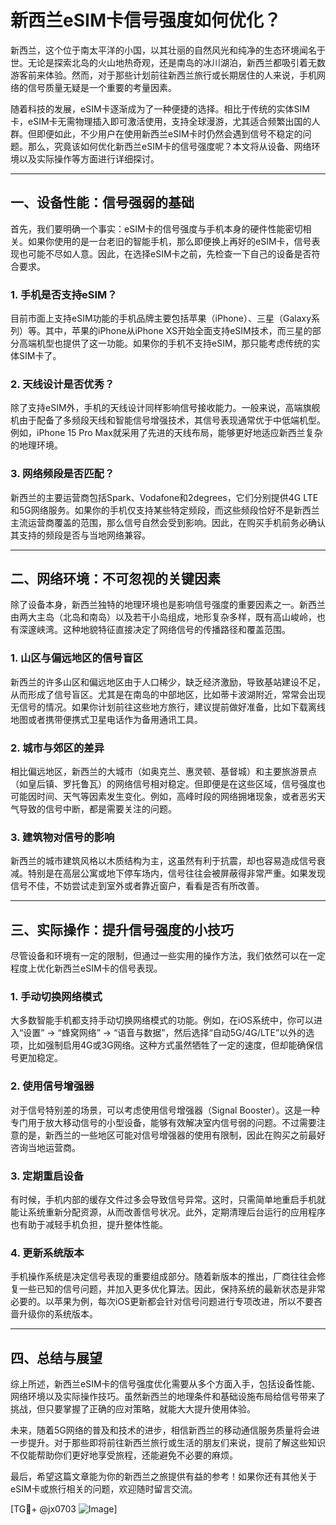 # 新西兰eSIM卡信号强度如何优化？

新西兰，这个位于南太平洋的小国，以其壮丽的自然风光和纯净的生态环境闻名于世。无论是探索北岛的火山地热奇观，还是南岛的冰川湖泊，新西兰都吸引着无数游客前来体验。然而，对于那些计划前往新西兰旅行或长期居住的人来说，手机网络的信号质量无疑是一个重要的考量因素。

随着科技的发展，eSIM卡逐渐成为了一种便捷的选择。相比于传统的实体SIM卡，eSIM卡无需物理插入即可激活使用，支持全球漫游，尤其适合频繁出国的人群。但即便如此，不少用户在使用新西兰eSIM卡时仍然会遇到信号不稳定的问题。那么，究竟该如何优化新西兰eSIM卡的信号强度呢？本文将从设备、网络环境以及实际操作等方面进行详细探讨。

---

## 一、设备性能：信号强弱的基础

首先，我们要明确一个事实：eSIM卡的信号强度与手机本身的硬件性能密切相关。如果你使用的是一台老旧的智能手机，那么即便换上再好的eSIM卡，信号表现也可能不尽如人意。因此，在选择eSIM卡之前，先检查一下自己的设备是否符合要求。

### 1. 手机是否支持eSIM？
目前市面上支持eSIM功能的手机品牌主要包括苹果（iPhone）、三星（Galaxy系列）等。其中，苹果的iPhone从iPhone XS开始全面支持eSIM技术，而三星的部分高端机型也提供了这一功能。如果你的手机不支持eSIM，那只能考虑传统的实体SIM卡了。

### 2. 天线设计是否优秀？
除了支持eSIM外，手机的天线设计同样影响信号接收能力。一般来说，高端旗舰机由于配备了多频段天线和智能信号增强技术，其信号表现通常优于中低端机型。例如，iPhone 15 Pro Max就采用了先进的天线布局，能够更好地适应新西兰复杂的地理环境。

### 3. 网络频段是否匹配？
新西兰的主要运营商包括Spark、Vodafone和2degrees，它们分别提供4G LTE和5G网络服务。如果你的手机仅支持某些特定频段，而这些频段恰好不是新西兰主流运营商覆盖的范围，那么信号自然会受到影响。因此，在购买手机前务必确认其支持的频段是否与当地网络兼容。

---

## 二、网络环境：不可忽视的关键因素

除了设备本身，新西兰独特的地理环境也是影响信号强度的重要因素之一。新西兰由两大主岛（北岛和南岛）以及若干小岛组成，地形复杂多样，既有高山峻岭，也有深邃峡湾。这种地貌特征直接决定了网络信号的传播路径和覆盖范围。

### 1. 山区与偏远地区的信号盲区
新西兰的许多山区和偏远地区由于人口稀少，缺乏经济激励，导致基站建设不足，从而形成了信号盲区。尤其是在南岛的中部地区，比如蒂卡波湖附近，常常会出现无信号的情况。如果你计划前往这些地方旅行，建议提前做好准备，比如下载离线地图或者携带便携式卫星电话作为备用通讯工具。

### 2. 城市与郊区的差异
相比偏远地区，新西兰的大城市（如奥克兰、惠灵顿、基督城）和主要旅游景点（如皇后镇、罗托鲁瓦）的网络信号相对稳定。但即便是在这些区域，信号强度也可能因时间、天气等因素发生变化。例如，高峰时段的网络拥堵现象，或者恶劣天气导致的信号中断，都是需要关注的问题。

### 3. 建筑物对信号的影响
新西兰的城市建筑风格以木质结构为主，这虽然有利于抗震，却也容易造成信号衰减。特别是在高层公寓或地下停车场内，信号往往会被屏蔽得非常严重。如果发现信号不佳，不妨尝试走到室外或者靠近窗户，看看是否有所改善。

---

## 三、实际操作：提升信号强度的小技巧

尽管设备和环境有一定的限制，但通过一些实用的操作方法，我们依然可以在一定程度上优化新西兰eSIM卡的信号表现。

### 1. 手动切换网络模式
大多数智能手机都支持手动切换网络模式的功能。例如，在iOS系统中，你可以进入“设置” -> “蜂窝网络” -> “语音与数据”，然后选择“自动5G/4G/LTE”以外的选项，比如强制启用4G或3G网络。这种方式虽然牺牲了一定的速度，但却能确保信号更加稳定。

### 2. 使用信号增强器
对于信号特别差的场景，可以考虑使用信号增强器（Signal Booster）。这是一种专门用于放大移动信号的小型设备，能够有效解决室内信号弱的问题。不过需要注意的是，新西兰的一些地区可能对信号增强器的使用有限制，因此在购买之前最好咨询当地运营商。

### 3. 定期重启设备
有时候，手机内部的缓存文件过多会导致信号异常。这时，只需简单地重启手机就能让系统重新分配资源，从而改善信号状况。此外，定期清理后台运行的应用程序也有助于减轻手机负担，提升整体性能。

### 4. 更新系统版本
手机操作系统是决定信号表现的重要组成部分。随着新版本的推出，厂商往往会修复一些已知的信号问题，并加入更多优化算法。因此，保持系统的最新状态是非常必要的。以苹果为例，每次iOS更新都会针对信号问题进行专项改进，所以不要吝啬升级你的系统版本。

---

## 四、总结与展望

综上所述，新西兰eSIM卡的信号强度优化需要从多个方面入手，包括设备性能、网络环境以及实际操作技巧。虽然新西兰的地理条件和基础设施布局给信号带来了挑战，但只要掌握了正确的应对策略，就能大大提升使用体验。

未来，随着5G网络的普及和技术的进步，相信新西兰的移动通信服务质量将会进一步提升。对于那些即将前往新西兰旅行或生活的朋友们来说，提前了解这些知识不仅能帮助你们更好地享受旅程，还能避免不必要的麻烦。

最后，希望这篇文章能为你的新西兰之旅提供有益的参考！如果你还有其他关于eSIM卡或旅行相关的问题，欢迎随时留言交流。

[TG💪+ @jx0703 ![Image](https://github.com/user-attachments/assets/dbca1d08-cadb-493c-b0ec-ad6f7a83f270)]